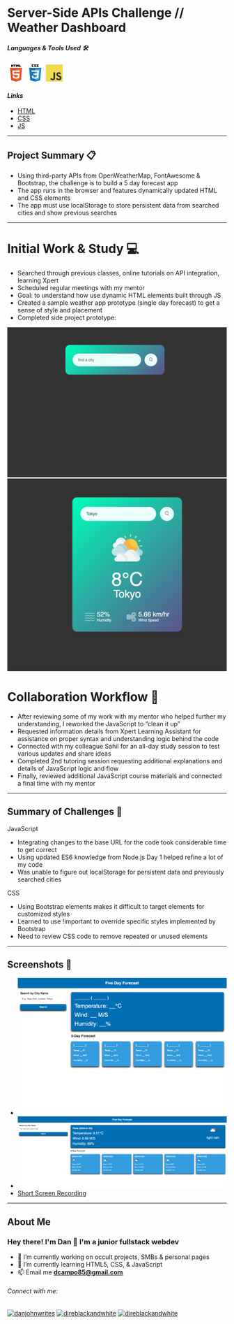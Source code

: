 # Server-Side APIs Challenge // Weather Dashboard

##### _Languages & Tools Used_ 🛠
<p align="left">
<img src="https://raw.githubusercontent.com/devicons/devicon/master/icons/html5/html5-original-wordmark.svg" alt="html5" width="40" height="40"/>
<img src="https://raw.githubusercontent.com/devicons/devicon/master/icons/css3/css3-original-wordmark.svg" alt="css3" width="40" height="40"/>
<a href="https://developer.mozilla.org/en-US/docs/Web/JavaScript" target="_blank" rel="noreferrer"> <img src="https://raw.githubusercontent.com/devicons/devicon/master/icons/javascript/javascript-original.svg" alt="javascript" width="40" height="40"/> </a>  
</p>

#### _Links_
* <a href="https://github.com/F3N215/Weather-Dashboard-Challenge/blob/main/index.html">HTML</a>
* <a href="https://github.com/F3N215/Weather-Dashboard-Challenge/blob/main/Assets/css/style.css">CSS</a>
* <a href="https://github.com/F3N215/Weather-Dashboard-Challenge/blob/main/Assets/js/script.js">JS</a>

-----
## Project Summary 📋
* Using third-party APIs from OpenWeatherMap, FontAwesome & Bootstrap, the challenge is to build a 5 day forecast app
* The app runs in the browser and features dynamically updated HTML and CSS elements
* The app must use localStorage to store persistent data from searched cities and show previous searches
-----
# Initial Work & Study 💻  
* Searched through previous classes, online tutorials on API integration, learning Xpert
* Scheduled regular meetings with my mentor 
* Goal: to understand how use dynamic HTML elements built through JS
* Created a sample weather app prototype (single day forecast) to get a sense of style and placement 
* Completed side project prototype:

![Weather Forecast Prototype](Images/Test-Screenshot1.png)
![Weather Forecast Prototype](Images/Test-Screenshot2.png)

# Collaboration Workflow 🦾
* After reviewing some of my work with my mentor who helped further my understanding, I reworked the JavaScript to “clean it up”
* Requested information details from Xpert Learning Assistant for assistance on proper syntax and understanding logic behind the code
* Connected with my colleague Sahil for an all-day study session to test various updates and share ideas
* Completed 2nd tutoring session requesting additional explanations and details of JavaScript logic and flow
* Finally, reviewed additional JavaScript course materials and connected a final time with my mentor

-----
## Summary of Challenges 📝  
JavaScript
* Integrating changes to the base URL for the code took considerable time to get correct
* Using updated ES6 knowledge from Node.js Day 1 helped refine a lot of my code 
* Was unable to figure out localStorage for persistent data and previously searched cities

CSS
* Using Bootstrap elements makes it difficult to target elements for customized styles 
* Learned to use !important to override specific styles implemented by Bootstrap
* Need to review CSS code to remove repeated or unused elements 

-----
## Screenshots 📸
* ![Full Page View](Images/Screenshot-1.png)
* ![Logged to Console](Images/Screenshot-2.png)
* <a href="https://streamable.com/il7rqw">Short Screen Recording</a>

-----
## About Me
<h3 align="left">Hey there! I'm Dan 👋 I'm a junior fullstack webdev</h3>

* 🔭 I’m currently working on occult projects, SMBs & personal pages
* 🌱 I’m currently learning HTML5, CSS, & JavaScript
* 📫 Email me **dcampo85@gmail.com**

<h6 align="left">Connect with me:</h6>
<p align="left">
<a href="https://twitter.com/danjohnwrites" target="blank"><img align="center" src="https://raw.githubusercontent.com/rahuldkjain/github-profile-readme-generator/master/src/images/icons/Social/twitter.svg" alt="danjohnwrites" height="30" width="40" /></a>
<a href="https://instagram.com/direblackandwhite" target="blank"><img align="center" src="https://raw.githubusercontent.com/rahuldkjain/github-profile-readme-generator/master/src/images/icons/Social/instagram.svg" alt="direblackandwhite" height="30" width="40" /></a>
<a href="https://instagram.com/direpike" target="blank"><img align="center" src="https://raw.githubusercontent.com/rahuldkjain/github-profile-readme-generator/master/src/images/icons/Social/instagram.svg" alt="direblackandwhite" height="30" width="40" /></a>
</p>
